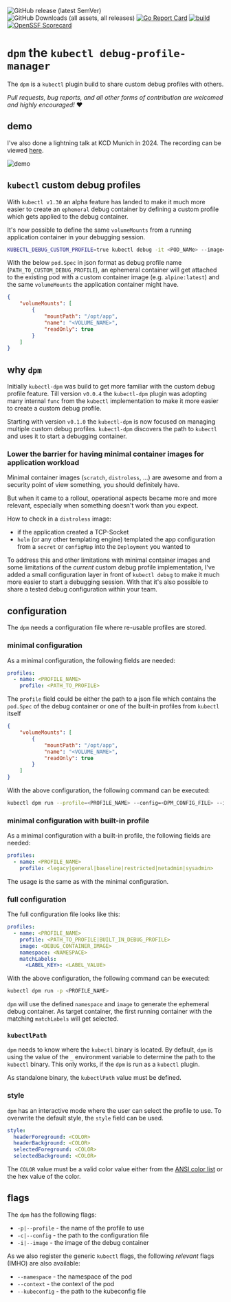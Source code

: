 <!-- SPDX-License-Identifier: MIT -->

![GitHub release (latest SemVer)](https://img.shields.io/github/v/release/bavarianbidi/kubectl-dpm?sort=semver)
![GitHub Downloads (all assets, all releases)](https://img.shields.io/github/downloads/bavarianbidi/kubectl-dpm/total)
[![Go Report Card](https://goreportcard.com/badge/github.com/bavarianbidi/kubectl-dpm)](https://goreportcard.com/report/github.com/bavarianbidi/kubectl-dpm)
[![build](https://github.com/bavarianbidi/kubectl-dpm/actions/workflows/build.yaml/badge.svg)](https://github.com/bavarianbidi/kubectl-dpm/actions/workflows/build.yaml)
[![OpenSSF Scorecard](https://api.scorecard.dev/projects/github.com/bavarianbidi/kubectl-dpm/badge)](https://scorecard.dev/viewer/?uri=github.com/bavarianbidi/kubectl-dpm)

# `dpm` the `kubectl debug-profile-manager`

The `dpm` is a `kubectl` plugin build to share custom debug profiles with others.

*Pull requests, bug reports, and all other forms of contribution are welcomed and highly encouraged!* :heart:

## demo

I've also done a lightning talk at KCD Munich in 2024. The recording can be viewed [here](https://youtu.be/ykHlvBW564I?si=j7_rQh3vRAVq8O28).

![demo](./kubectl-dpm.gif)

## `kubectl` custom debug profiles

With `kubectl v1.30` an alpha feature has landed to make it much more easier to create an `ephemeral` debug container by defining a custom profile which gets applied to the debug container.

It's now possible to define the same `volumeMounts` from a running application container in your debugging session.

```bash
KUBECTL_DEBUG_CUSTOM_PROFILE=true kubectl debug -it <POD_NAMe> --image=<DEBUG_CONTAINER_IMAGE> --target=<TARGET_CONTAINER> --custom="<PATH_TO_CUSTOM_DEBUG_PROFILE>"
```

With the below `pod.Spec` in json format as debug profile name (`PATH_TO_CUSTOM_DEBUG_PROFILE`), an ephemeral container will get attached to the existing pod with a custom container image (e.g. `alpine:latest`) and the same `volumeMounts` the application container might have.

```json
{
    "volumeMounts": [
        {
            "mountPath": "/opt/app",
            "name": "<VOLUME_NAME>",
            "readOnly": true
        }
    ]
}
```

## why `dpm`

Initially `kubectl-dpm` was build to get more familiar with the custom debug profile feature. Till version `v0.0.4` the `kubectl-dpm` plugin was adopting many
internal `func` from the `kubectl` implementation to make it more easier to create a custom debug profile.

Starting with version `v0.1.0` the `kubectl-dpm` is now focused on managing multiple custom debug profiles. `kubectl-dpm` discovers the path to `kubectl` and uses it to start a debugging container.

### Lower the barrier for having minimal container images for application workload

Minimal container images (`scratch`, `distroless`, ...) are awesome and from a security point of view something, you should definitely have.

But when it came to a rollout, operational aspects became more and more relevant, especially when something doesn't work than you expect.

How to check in a `distroless` image:
* if the application created a TCP-Socket
* `helm` (or any other templating engine) templated the app configuration from a `secret` or `configMap` into the `Deployment` you wanted to

To address this and other limitations with minimal container images and some limitations of the _current_ custom debug profile implementation, I've added a small configuration layer in front of `kubectl debug` to make it much more easier to start a debugging session. With that it's also possible to share a tested debug configuration within your team.

## configuration

The `dpm` needs a configuration file where re-usable profiles are stored.

### minimal configuration

As a minimal configuration, the following fields are needed:

```yaml
profiles:
  - name: <PROFILE_NAME>
    profile: <PATH_TO_PROFILE>
```

The `profile` field could be either the path to a json file which contains the `pod.Spec` of the debug container or one of the built-in profiles from `kubectl` itself

```json
{
    "volumeMounts": [
        {
            "mountPath": "/opt/app",
            "name": "<VOLUME_NAME>",
            "readOnly": true
        }
    ]
}
```

With the above configuration, the following command can be executed:

```bash
kubectl dpm run --profile=<PROFILE_NAME> --config=<DPM_CONFIG_FILE> --image=alpine/k8s:1.29.0 --namespace=<NAMESPACE> <POD_NAME>
```

### minimal configuration with built-in profile

As a minimal configuration with a built-in profile, the following fields are needed:

```yaml
profiles:
  - name: <PROFILE_NAME>
    profile: <legacy|general|baseline|restricted|netadmin|sysadmin>
```

The usage is the same as with the minimal configuration.

### full configuration

The full configuration file looks like this:

```yaml
profiles:
  - name: <PROFILE_NAME>
    profile: <PATH_TO_PROFILE|BUILT_IN_DEBUG_PROFILE>
    image: <DEBUG_CONTAINER_IMAGE>
    namespace: <NAMESPACE>
    matchLabels:
      <LABEL_KEY>: <LABEL_VALUE>
```

With the above configuration, the following command can be executed:

```bash
kubectl dpm run -p <PROFILE_NAME>
```

`dpm` will use the defined `namespace` and `image` to generate the ephemeral debug container.
As target container, the first running container with the matching `matchLabels` will get selected.


### `kubectlPath`

`dpm` needs to know where the `kubectl` binary is located. By default,
`dpm` is using the value of the `_` environment variable to determine the path to the `kubectl` binary.
This only works, if the `dpm` is run as a `kubectl` plugin.

As standalone binary, the `kubectlPath` value must be defined.

### style

`dpm` has an interactive mode where the user can select the profile to use.
To overwrite the default style, the `style` field can be used.

```yaml
style:
  headerForeground: <COLOR>
  headerBackground: <COLOR>
  selectedForeground: <COLOR>
  selectedBackground: <COLOR>
```

The `COLOR` value must be a valid color value either from the [ANSI color list](https://en.wikipedia.org/wiki/ANSI_escape_code#Colors) or the hex value of the color.

## flags

The `dpm` has the following flags:

* `-p|--profile` - the name of the profile to use
* `-c|--config` - the path to the configuration file
* `-i|--image` - the image of the debug container

As we also register the generic `kubectl` flags, the following _relevant_  flags (IMHO) are also available:

* `--namespace` - the namespace of the pod
* `--context` - the context of the pod
* `--kubeconfig` - the path to the kubeconfig file
